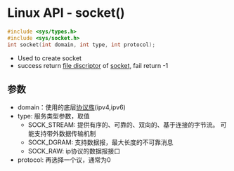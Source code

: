 # Linux API - socket()


```c++
#include <sys/types.h>
#include <sys/socket.h>
int socket(int domain, int type, int protocol);
```

- Used to create socket
- success return [file discriptor]() of [socket](), fail return -1

## 参数

- domain：使用的底层[协议族](地址族类参数取值.md)(ipv4,ipv6)
- type: 服务类型参数，取值
  - SOCK_STREAM: 提供有序的、可靠的、双向的、基于连接的字节流。 可能支持带外数据传输机制
  - SOCK_DGRAM: 支持数据报，最大长度的不可靠消息
  - SOCK_RAW: ip协议的数据报接口
- protocol: 再选择一个议，通常为0
